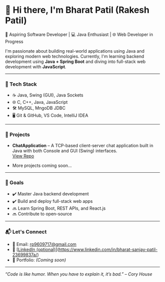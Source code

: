 # 👋 Hi there, I'm Bharat Patil (Rakesh Patil)

🚀 Aspiring Software Developer | 💻 Java Enthusiast | 🌐 Web Developer in Progress

I'm passionate about building real-world applications using Java and exploring modern web technologies. Currently, I'm learning backend development using **Java + Spring Boot** and diving into full-stack web development with **JavaScript**.

---

### 🔧 Tech Stack
- ☕ Java, Swing (GUI), Java Sockets
- 🌐 C, C++, Java, JavaScript
- 🛠️ MySQL, MngoDB JDBC
- 🖥️ Git & GitHub, VS Code, IntelliJ IDEA

---

### 📘 Projects

- **ChatApplication** – A TCP-based client-server chat application built in Java with both Console and GUI (Swing) interfaces.  
  [View Repo](https://github.com/BharatPatil-1307/ChatApplication)

- More projects coming soon...

---

### 🎯 Goals

- ✔️ Master Java backend development
- ✔️ Build and deploy full-stack web apps
- 🔜 Learn Spring Boot, REST APIs, and React.js
- 🔜 Contribute to open-source

---

### 📬 Let's Connect

- 📧 Email: rp9609717@gmail.com
- 💼 [[LinkedIn (optional)](https://linkedin.com/in/your-link)](https://www.linkedin.com/in/bharat-sanjay-patil-23699837a/)
- 🧠 Portfolio: *(Coming soon)*

---

_“Code is like humor. When you have to explain it, it’s bad.” – Cory House_
